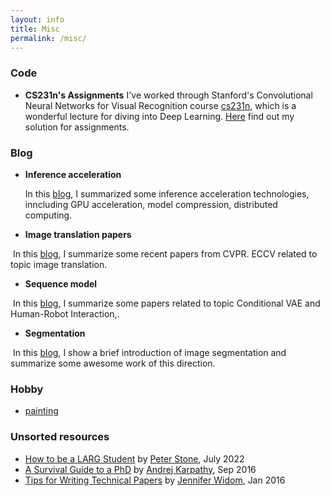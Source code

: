 ```yaml
---
layout: info
title: Misc 
permalink: /misc/
---
```


### Code
<!-- - [Reinforcement Learning: An Introduction](https://github.com/ShangtongZhang/reinforcement-learning-an-introduction) ![(8k stars)](https://img.shields.io/github/stars/shangtongzhang/reinforcement-learning-an-introduction.svg?style=social)  
This repo is a python implementation of the textbook from Sutton & Barto. -->
- **CS231n's Assignments** 
I've worked through Stanford's Convolutional Neural Networks for Visual Recognition course [cs231n](http://cs231n.stanford.edu), which is a wonderful lecture for diving into Deep Learning. [Here](https://github.com/JiaojiaoYe1994/cs231_assignment_solution1718) find out my solution for assignments.



### Blog
* **Inference acceleration**

  In this [blog](https://zhuanlan.zhihu.com/p/659723053), I summarized some inference acceleration technologies, inncluding GPU acceleration, model compression, distributed computing. 

* **Image translation papers**

​	In this [blog](/jiaojiaoye/blog/img_translation_paper), I summarize some recent papers from CVPR. ECCV related to topic image translation.


* **Sequence model**

​	In this [blog](/jiaojiaoye/blog/sequence_model), I summarize some papers related to topic Conditional VAE and Human-Robot Interaction,.

* **Segmentation**

​	In this [blog](/jiaojiaoye/blog/segmentation), I show a brief introduction of image segmentation and summarize some awesome work of this direction. 



### Hobby
- [painting](/jiaojiaoye/hobby/painting)



### Unsorted resources

* [How to be a LARG Student](https://larg.github.io/peter.htm) by [Peter Stone](https://www.cs.utexas.edu/~pstone/news.shtml), July 2022
* [A Survival Guide to a PhD](http://karpathy.github.io/2016/09/07/phd/) by [Andrej Karpathy](https://karpathy.ai/tweets.html), Sep 2016
* [Tips for Writing Technical Papers](https://cs.stanford.edu/people/widom/paper-writing.html) by [Jennifer Widom](http://infolab.stanford.edu/~widom), Jan 2016
